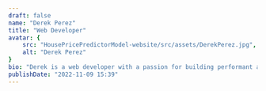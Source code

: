 ```yaml
---
draft: false
name: "Derek Perez"
title: "Web Developer"
avatar: {
    src: "HousePricePredictorModel-website/src/assets/DerekPerez.jpg",
    alt: "Derek Perez"
}
bio: "Derek is a web developer with a passion for building performant and scalable applications. He has experience working with a variety of technologies and languages, including JavaScript, TypeScript, and Python. He is also a strong advocate for open-source software and enjoys contributing to the community."
publishDate: "2022-11-09 15:39"
---
```

